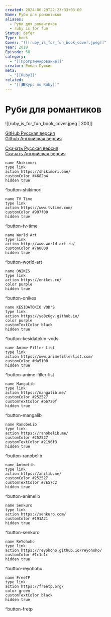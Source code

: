 ```yaml
---
created: 2024-06-29T22:23:33+03:00
Name: Руби для романтиков
aliases:
  - Руби для романтиков
  - ruby is for fun
Status: defer
Type: book
Cover: "![[ruby_is_for_fun_book_cover.jpeg]]"
Year: 2018
Episode: 58
category:
  - "[[Программирование]]"
creator: Роман Пушкин
meta:
  - "[[Ruby]]"
related:
  - "[[🎓Курс по Ruby]]"
---
```


# Руби для романтиков

![[ruby_is_for_fun_book_cover.jpeg | 300]]

[GitHub Русская версия](https://github.com/ro31337/rubyisforfun_ru)  
[Github Английская версия](https://github.com/ro31337/rubyisforfun)

[Скачать Русская версия](https://leanpub.com/rubyisforfun_ru)  
[Скачать Английская версия](https://leanpub.com/rubyisforfun)

```button
name Shikimori
type link
action https://shikimori.one/
customColor #4682b4
hidden true
```
^button-shikimori

```button
name TV Time
type link
action https://www.tvtime.com/
customColor #997f00
hidden true
```
^button-tv-time

```button
name World Art
type link
action http://www.world-art.ru/
customColor #7a0000
hidden true
```
^button-world-art

```button
name ONIKES
type link
action https://onikes.ru/
color purple
hidden true
```
^button-onikes

```button
name KESIDATOKIO VOD'S
type link
action https://yo8z6gv.github.io/
color purple
customTextColor black
hidden true
```
^button-kesidatokio-vods

```button
name Anime Filler List
type link
action https://www.animefillerlist.com/
customColor #da5100
hidden true
```
^button-anime-filler-list

```button
name MangaLib
type link
action https://mangalib.me/
customColor #252527
customTextColor #b6720f
hidden true
```
^button-mangalib

```button
name RanobeLib
type link
action https://ranobelib.me/
customColor #252527
customTextColor #2196f3
hidden true
```
^button-ranobelib

```button
name AnimeLib
type link
action https://anilib.me/
customColor #252527
customTextColor #7E57C2
hidden true
```
^button-animelib

```button
name Senkuro
type link
action https://senkuro.com/
customColor #191A21
hidden true
```
^button-senkuro

```button
name ReYohoho
type link
action https://reyohoho.github.io/reyohoho/
customColor #1c1c1c
hidden true
```
^button-reyohoho

```button
name FreeTP
type link
action https://freetp.org/
color green
customTextColor black
hidden true
```
^button-fretp
